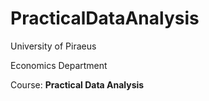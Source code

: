 # PracticalDataAnalysis

University of Piraeus

Economics Department

Course: **Practical Data Analysis**
